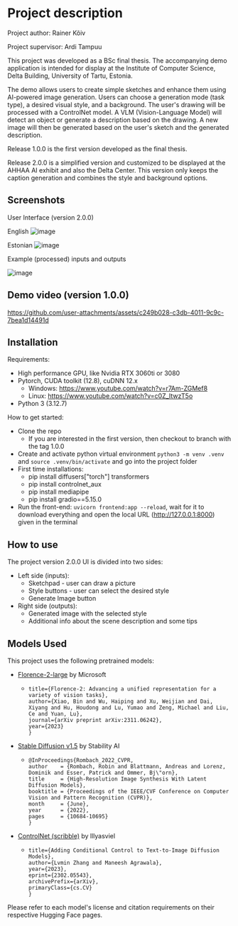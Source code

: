 # Project description
Project author: Rainer Kõiv

Project supervisor: Ardi Tampuu

This project was developed as a BSc final thesis. The accompanying demo application is intended for display at the Institute of Computer Science, Delta Building, University of Tartu, Estonia.

The demo allows users to create simple sketches and enhance them using AI-powered image generation. Users can choose a generation mode (task type), a desired visual style, and a background. 
The user's drawing will be processed with a ControlNet model. A VLM (Vision-Language Model) will detect an object or generate a description based on the drawing. A new image will then be generated based on the user's sketch and the generated description.

Release 1.0.0 is the first version developed as the final thesis.

Release 2.0.0 is a simplified version and customized to be displayed at the AHHAA AI exhibit and also the Delta Center. This version only keeps the caption generation and combines the style and background options.

## Screenshots
User Interface (version 2.0.0)

English
![image](https://github.com/user-attachments/assets/4994b9a3-59b8-4895-a06e-a43683aa6cf3)

Estonian
![image](https://github.com/user-attachments/assets/8c37fea9-2ae9-4da3-adaa-761f5b4710fc)


Example (processed) inputs and outputs

![image](https://github.com/user-attachments/assets/bb863385-c2b0-4026-981a-dc19a27677bc)

## Demo video (version 1.0.0)
https://github.com/user-attachments/assets/c249b028-c3db-4011-9c9c-7bea1d14491d



## Installation
Requirements:
- High performance GPU, like Nvidia RTX 3060ti or 3080
- Pytorch, CUDA toolkit (12.8), cuDNN 12.x
   - Windows: https://www.youtube.com/watch?v=r7Am-ZGMef8
   - Linux: https://www.youtube.com/watch?v=c0Z_ItwzT5o
- Python 3 (3.12.7)

How to get started:
- Clone the repo
    - If you are interested in the first version, then checkout to branch with the tag 1.0.0
- Create and activate python virtual environment ``python3 -m venv .venv`` and ``source .venv/bin/activate`` and go into the project folder
- First time installations:
    - pip install diffusers["torch"] transformers
    - pip install controlnet_aux
    - pip install mediapipe
    - pip install gradio==5.15.0
- Run the front-end: ``uvicorn frontend:app --reload``, wait for it to download everything and open the local URL (http://127.0.0.1:8000) given in the terminal

## How to use
The project version 2.0.0 UI is divided into two sides:
  - Left side (inputs):
    - Sketchpad - user can draw a picture
    - Style buttons - user can select the desired style
    - Generate Image button
  - Right side (outputs):
    - Generated image with the selected style
    - Additional info about the scene description and some tips

## Models Used

This project uses the following pretrained models:

- [Florence-2-large](https://huggingface.co/microsoft/Florence-2-large) by Microsoft
  -   ```@article{xiao2023florence,
      title={Florence-2: Advancing a unified representation for a variety of vision tasks},
      author={Xiao, Bin and Wu, Haiping and Xu, Weijian and Dai, Xiyang and Hu, Houdong and Lu, Yumao and Zeng, Michael and Liu, Ce and Yuan, Lu},
      journal={arXiv preprint arXiv:2311.06242},
      year={2023}
      }
- [Stable Diffusion v1.5](https://huggingface.co/stable-diffusion-v1-5/stable-diffusion-v1-5) by Stability AI
  -     @InProceedings{Rombach_2022_CVPR,
        author    = {Rombach, Robin and Blattmann, Andreas and Lorenz, Dominik and Esser, Patrick and Ommer, Bj\"orn},
        title     = {High-Resolution Image Synthesis With Latent Diffusion Models},
        booktitle = {Proceedings of the IEEE/CVF Conference on Computer Vision and Pattern Recognition (CVPR)},
        month     = {June},
        year      = {2022},
        pages     = {10684-10695}
        }


- [ControlNet (scribble)](https://huggingface.co/lllyasviel/sd-controlnet-scribble) by lllyasviel
  - ```@misc{zhang2023adding,
    title={Adding Conditional Control to Text-to-Image Diffusion Models},
    author={Lvmin Zhang and Maneesh Agrawala},
    year={2023},
    eprint={2302.05543},
    archivePrefix={arXiv},
    primaryClass={cs.CV}
    }
Please refer to each model's license and citation requirements on their respective Hugging Face pages.
